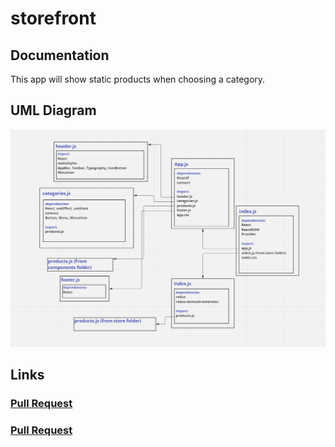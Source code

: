 # storefront

## Documentation

This app will show static products when choosing a category.

## UML Diagram

![](./images/lab36.PNG)

## Links

### [Pull Request](https://github.com/hadeel999/storefront/pull/1)

### [Pull Request](https://lovely-hummingbird-316f8e.netlify.app/)